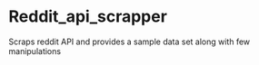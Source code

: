 # Reddit_api_scrapper
Scraps reddit API and provides a sample data set along with few manipulations
